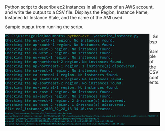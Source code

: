 Python script to describe ec2 instances in all regions of an AWS account, and write the output to a CSV file.
Displays the Region, Instance Name, Instanec Id, Instance State, and the name of the AMI used.


Sample output from running the script.

<img align="left" src="images/describe_ec2_example.PNG">





&nbsp;&nbsp;&nbsp;&nbsp



Sample of the CSV contents.
  
<img align="left" src="images/describe_ec2_output.PNG">

